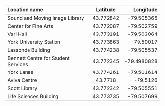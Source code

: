 | Location name | Latitude|Longitude |
| :---         |     :---:      |          ---: |
| Sound and Moving Image Library | 43.772842 | -79.505365 | 
| Center for Fine Arts | 43.772087 | -79.502759 |
| Vari Hall | 43.773191 | -79.503064 |
| York University Station | 43.773863 | -79.50017 |
| Lassonde Building | 43.774238 | -79.505537 |
| Bennett Centre for Student Services | 43.772345 | -79.4980828 |
| York Lanes | 43.774261 | -79.501614 |
| Aviva Centre | 43.7718 | -79.5126 |
| Scott Library | 43.772342 | -79.505551 |
| Life Sciences Building | 43.773735 | -79.507699 |
